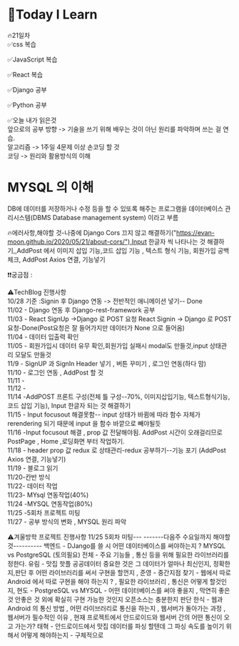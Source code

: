 
# 🎃Today I Learn  
🔥21일차  
✅css 복습  

  

✅JavaScript 복습  


✅React 복습  

✅Django 공부  


✅Python 공부  


✅오늘 내가 읽은것  
앞으로의 공부 방향 -> 기술을 쓰기 위해 배우는 것이 아닌 원리를 파악하며 쓰는 걸 연습.  
알고리즘 -> 1주일 4문제 이상 손코딩 할 것  
코딩 -> 원리와 활용방식의 이해  
# MYSQL 의 이해
DB에 데이터를 저장하거나 수정 등을 할 수 있또록 해주는 프로그램을 데이터베이스 관리시스템(DBMS Database management system) 이라고 부름  






🔥에러사항,해야할 것-나중에 Django Cors 끄지 않고 해결하기("https://evan-moon.github.io/2020/05/21/about-cors/"),Input 한글자 씩 나타나는 것 해결하기,,AddPost 에서 이미지 삽입 기능,코드 삽입 기능 , 텍스트 형식 기능, 회원가입 공백 체크, AddPost Axios 연결, 기능넣기



❗️❗️궁금점 :   

⚠️TechBlog 진행사항  
10/28 기준 :Signin  후 Django 연동 -> 전반적인 애니메이션 넣기-- Done  
11/02 - Django 연동 후 Django-rest-framework 공부  
11/03 - React SignUp ->Django 로 POST 요청 React Signin -> Django 로 POST 요청-Done(Post요청은 잘 들어가지만 데이터가 None 으로 들어옴)  
11/04 - 데이터 입출력 확인  
11/05 - 회원가입시 데이터 유무 확인,회원가입 실패시 modal도 만들것,input 상태관리 모달도 만들것  
11/9 - SignUP  과 SignIn Header 넣기 , 버튼 꾸미기 , 로그인 연동(하다 맘)  
11/10 - 로그인 연동 , AddPost 할 것    
11/11 -   
11/12 -  
11/14 -AddPOST 프론트 구성(전체 틀 구성--70%, 이미지삽입기능, 텍스트형식기능, 코드 삽입 기능), Input 한글자 되는 것 해결하기  
11/15 - Input focusout 해결못함-- input 상태가 바뀜에 따라 함수 자체가 rerendering 되기 때문에 input 을 함수 바깥으로 빼야될듯  
11/16 -Input focusout 해결 , prop 값 전달해야됨.
AddPost 시간이 오래걸리므로 PostPage , Home ,로딩화면 부터 작업하기.  
11/18 - header prop 값 redux 로 상태관리-redux 공부하기--기능 포기 (AddPost Axios 연결, 기능넣기)  
11/19 - 블로그 읽기  
11/20-칸반 방식  
11/22- 데이터 작업  
11/23- MYsql 연동작업(40%)  
11/24 -MYSQL 연동작업(80%)  
11/25 -5회차 프로젝트 미팅  
11/27 - 공부 방식의 변화 , MYSQL 원리 파악  




⚠️겨울방학 프로젝트 진행사항 
11/25 5회차 미팅---
-------다음주 수요일까지 해야할 것----------
백엔드 - DJango를 쓸 시 어떤 데이터베이스를 써야하는지 ?
MYSQL vs PostgreSQL (토의필요)
전체 - 주요 기능들 , 통신 등을 위해 필요한 라이브러리를 정한다.
유림 - 맛집 핫플 공공데이터
         중요한 것은 그 데이터가 얼마나 최신인지, 정확한지,판단 후
         어떤 라이브러리를 써서 구현을 할껀지 ,
준영 - 중간지점 찾기 - 웹에서 따로 Android 에서 따로 구현을 해야 하는지 ? , 필요한 라이브러리 , 통신은 어떻게 할것인지,
현도 - PostgreSQL vs MYSQL - 어떤 데이터베이스를 써야 좋을지 , 막연히 좋은것 안좋은 것 외에 확실히 구현 가능한 것인지 오픈소스는 충분한지 판단
한식 -   웹과 Android 의 통신 방법 , 어떤 라이브러리로 통신을 하는지 , 웹서버가 돌아가는 과정 , 웹서버가 필수적인 이유 , 현재 프로젝트에서 안드로이드와 웹서버 간의  어떤 통신이 오고 가는가?
태혁 - 안드로이드에서 맛집 데이터를 파싱 할텐데 그 파싱 속도를 높이기 위해서 어떻게 해야하는지 - 구체적으로 












